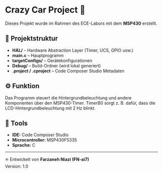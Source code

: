 # Crazy Car Project 🚗

Dieses Projekt wurde im Rahmen des ECE-Labors mit dem **MSP430** erstellt.

## 📂 Projektstruktur
- **HAL/** – Hardware Abstraction Layer (Timer, UCS, GPIO usw.)
- **main.c** – Hauptprogramm
- **targetConfigs/** – Gerätekonfigurationen
- **Debug/** – Build-Ordner (wird lokal generiert)
- **.project / .cproject** – Code Composer Studio Metadaten

## ⚙️ Funktion
Das Programm steuert die Hintergrundbeleuchtung und andere Komponenten über den MSP430-Timer.
TimerB0 sorgt z. B. dafür, dass die LCD-Hintergrundbeleuchtung mit 2 Hz blinkt.

## 🧠 Tools
- **IDE:** Code Composer Studio  
- **Microcontroller:** MSP430F5335  
- **Sprache:** C  

---

✳️ Entwickelt von **Farzaneh Niazi (FN-ai7)**  
Version: 1.0
